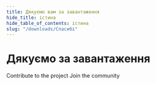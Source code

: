 ```yaml
---
title: Дякуємо вам за завантаження
hide_title: істина
hide_table_of_contents: істина
slug: "/downloads/Спасибі"
---
```


<div className="text-center margin-top--xl">

# Дякуємо за завантаження

<div className="row margin-bottom--lg padding--sm flex-center">
<Link className="button button--outline button--warning button--lg margin--sm" href="/contributing">
  Contribute to the project
</Link>
<Link className="button button--outline button--info button--lg margin--sm" href="https://linwood.dev/matrix">
  Join the community
</Link>

</div>

</div>
